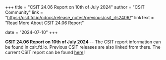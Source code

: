 +++
title = "CSIT 24.06 Report on 10th of July 2024"
author = "CSIT Community"
link = "https://csit.fd.io/cdocs/release_notes/previous/csit_rls2406/"
linkText = "Read More About CSIT 24.06 Report"

date = "2024-07-10"
+++

**CSIT 24.06 Report on 10th of July 2024** -- The CSIT report information can be found in csit.fd.io. Previous CSIT
releases are also linked from there. The current CSIT report can be found
[here](https://csit.fd.io/cdocs/release_notes/previous/csit_rls2406/)!
